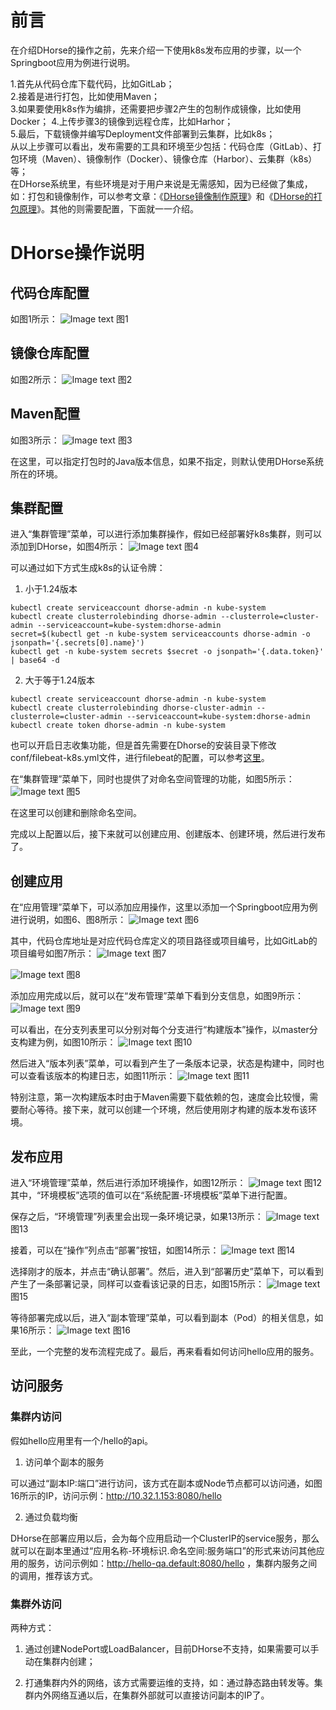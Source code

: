 # 前言

在介绍DHorse的操作之前，先来介绍一下使用k8s发布应用的步骤，以一个Springboot应用为例进行说明。

1.首先从代码仓库下载代码，比如GitLab；  
2.接着是进行打包，比如使用Maven；  
3.如果要使用k8s作为编排，还需要把步骤2产生的包制作成镜像，比如使用Docker；
4.上传步骤3的镜像到远程仓库，比如Harhor；  
5.最后，下载镜像并编写Deployment文件部署到云集群，比如k8s；  
从以上步骤可以看出，发布需要的工具和环境至少包括：代码仓库（GitLab）、打包环境（Maven）、镜像制作（Docker）、镜像仓库（Harbor）、云集群（k8s）等；  
在DHorse系统里，有些环境是对于用户来说是无需感知，因为已经做了集成，如：打包和镜像制作，可以参考文章：《[DHorse镜像制作原理](https://github.com/tiandizhiguai/dhorse-doc/blob/main/guide/%E9%95%9C%E5%83%8F%E5%88%B6%E4%BD%9C.md)》和《[DHorse的打包原理](https://github.com/tiandizhiguai/dhorse-doc/blob/main/guide/maven%E6%89%93%E5%8C%85.md)》。其他的则需要配置，下面就一一介绍。

# DHorse操作说明

## 代码仓库配置

如图1所示：
![Image text](./image/code_repo.png)
图1

## 镜像仓库配置

如图2所示：
![Image text](./image/image_repo.png)
图2

## Maven配置

如图3所示：
![Image text](./image/maven.png)
图3

在这里，可以指定打包时的Java版本信息，如果不指定，则默认使用DHorse系统所在的环境。

## 集群配置

进入“集群管理”菜单，可以进行添加集群操作，假如已经部署好k8s集群，则可以添加到DHorse，如图4所示：
![Image text](./image/add_cluster.png)
图4

可以通过如下方式生成k8s的认证令牌：

1. 小于1.24版本

```shell
kubectl create serviceaccount dhorse-admin -n kube-system
kubectl create clusterrolebinding dhorse-admin --clusterrole=cluster-admin --serviceaccount=kube-system:dhorse-admin
secret=$(kubectl get -n kube-system serviceaccounts dhorse-admin -o jsonpath='{.secrets[0].name}')
kubectl get -n kube-system secrets $secret -o jsonpath='{.data.token}' | base64 -d
```

2. 大于等于1.24版本

```shell
kubectl create serviceaccount dhorse-admin -n kube-system
kubectl create clusterrolebinding dhorse-cluster-admin --clusterrole=cluster-admin --serviceaccount=kube-system:dhorse-admin
kubectl create token dhorse-admin -n kube-system
```
也可以开启日志收集功能，但是首先需要在Dhorse的安装目录下修改conf/filebeat-k8s.yml文件，进行filebeat的配置，可以参考[这里](https://github.com/tiandizhiguai/dhorse-doc/blob/main/guide/%E6%97%A5%E5%BF%97%E6%94%B6%E9%9B%86.md)。

在“集群管理”菜单下，同时也提供了对命名空间管理的功能，如图5所示：
![Image text](./image/namespace_list.png)
图5

在这里可以创建和删除命名空间。

完成以上配置以后，接下来就可以创建应用、创建版本、创建环境，然后进行发布了。

## 创建应用

在“应用管理”菜单下，可以添加应用操作，这里以添加一个Springboot应用为例进行说明，如图6、图8所示：
![Image text](./image/add_app1.png)
图6

其中，代码仓库地址是对应代码仓库定义的项目路径或项目编号，比如GitLab的项目编号如图7所示：
![Image text](./image/GitLab_detail.png)
图7

![Image text](./image/add_app2.png)
图8

添加应用完成以后，就可以在“发布管理”菜单下看到分支信息，如图9所示：
![Image text](./image/branch_list.png)
图9

可以看出，在分支列表里可以分别对每个分支进行“构建版本”操作，以master分支构建为例，如图10所示：
![Image text](./image/build_version.png)
图10

然后进入“版本列表”菜单，可以看到产生了一条版本记录，状态是构建中，同时也可以查看该版本的构建日志，如图11所示：
![Image text](./image/version_log.png)
图11

特别注意，第一次构建版本时由于Maven需要下载依赖的包，速度会比较慢，需要耐心等待。接下来，就可以创建一个环境，然后使用刚才构建的版本发布该环境。

## 发布应用

进入“环境管理”菜单，然后进行添加环境操作，如图12所示：
![Image text](./image/add_env.png)
图12
其中，“环境模板”选项的值可以在“系统配置-环境模板”菜单下进行配置。

保存之后，“环境管理”列表里会出现一条环境记录，如果13所示：
![Image text](./image/env_list.png)
图13

接着，可以在“操作”列点击“部署”按钮，如图14所示：
![Image text](./image/deployment.png)
图14

选择刚才的版本，并点击“确认部署”。然后，进入到“部署历史”菜单下，可以看到产生了一条部署记录，同样可以查看该记录的日志，如图15所示：
![Image text](./image/deployment_log.png)
图15

等待部署完成以后，进入“副本管理”菜单，可以看到副本（Pod）的相关信息，如果16所示：
![Image text](./image/replica_list.png)
图16

至此，一个完整的发布流程完成了。最后，再来看看如何访问hello应用的服务。

## 访问服务

### 集群内访问

假如hello应用里有一个/hello的api。

1. 访问单个副本的服务

可以通过“副本IP:端口”进行访问，该方式在副本或Node节点都可以访问通，如图16所示的IP，访问示例：http://10.32.1.153:8080/hello

2. 通过负载均衡

DHorse在部署应用以后，会为每个应用启动一个ClusterIP的service服务，那么就可以在副本里通过“应用名称-环境标识.命名空间:服务端口”的形式来访问其他应用的服务，访问示例如：http://hello-qa.default:8080/hello ，集群内服务之间的调用，推荐该方式。

### 集群外访问

两种方式：

1. 通过创建NodePort或LoadBalancer，目前DHorse不支持，如果需要可以手动在集群内创建；

2. 打通集群内外的网络，该方式需要运维的支持，如：通过静态路由转发等。集群内外网络互通以后，在集群外部就可以直接访问副本的IP了。
